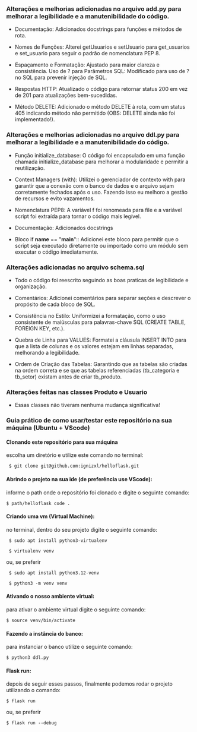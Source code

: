 ### Alterações e melhorias adicionadas no arquivo add.py para melhorar a legibilidade e a manutenibilidade do código.
  - Documentação: Adicionados docstrings para funções e métodos de rota.

  - Nomes de Funções: Alterei getUsuarios e setUsuario para get_usuarios e set_usuario para seguir o padrão de nomenclatura PEP 8.
  
  - Espaçamento e Formatação: Ajustado para maior clareza e consistência.
  Uso de ? para Parâmetros SQL: Modificado para uso de ? no SQL para prevenir injeção de SQL.

  - Respostas HTTP: Atualizado o código para retornar status 200 em vez de 201 para atualizações bem-sucedidas.

  - Método DELETE: Adicionado o método DELETE à rota, com um status 405 indicando método não permitido (OBS: DELETE ainda não foi implementado!).

  ### Alterações e melhorias adicionadas no arquivo ddl.py para melhorar a legibilidade e a manutenibilidade do código.

  - Função initialize_database: O código foi encapsulado em uma função chamada initialize_database para melhorar a modularidade e permitir a reutilização.

  - Context Managers (with): Utilizei o gerenciador de contexto with para garantir que a conexão com o banco de dados e o arquivo sejam corretamente fechados após o uso. Fazendo isso eu melhoro a gestão de recursos e evito vazamentos.

  - Nomenclatura PEP8: A variável f foi renomeada para file e a variável script foi extraída para tornar o código mais legível.

  - Documentação: Adicionados docstrings

  - Bloco if __name__ == "__main__":: Adicionei este bloco para permitir que o script seja executado diretamente ou importado como um módulo sem executar o código imediatamente.

### Alterações adicionadas no arquivo schema.sql
  - Todo o código foi reescrito seguindo as boas praticas de legibilidade e organização.

  - Comentários: Adicionei comentários para separar seções e descrever o propósito de cada bloco de SQL.

  - Consistência no Estilo: Uniformizei a formatação, como o uso consistente de maiúsculas para palavras-chave SQL (CREATE TABLE, FOREIGN KEY, etc.).

  - Quebra de Linha para VALUES: Formatei a cláusula INSERT INTO para que a lista de colunas e os valores estejam em linhas separadas, melhorando a legibilidade.

  - Ordem de Criação das Tabelas: Garantindo que as tabelas são criadas na ordem correta e se que as tabelas referenciadas (tb_categoria e tb_setor) existam antes de criar tb_produto.

### Alterações feitas nas classes Produto e Usuario
  - Essas classes não tiveram nenhuma mudança significativa!

### Guia prático de como usar/testar este repositório na sua máquina (Ubuntu + VScode)

#### Clonando este repositório para sua máquina 
  escolha um diretório e utilize este comando no terminal:
  
     $ git clone git@github.com:ignizxl/helloflask.git

#### Abrindo o projeto na sua ide (de preferência use VScode):
  informe o path onde o repositório foi clonado e digite o seguinte comando:
  
    $ path/helloflask code .

#### Criando uma vm (Virtual Machine):
  no terminal, dentro do seu projeto digite o seguinte comando:
     
     $ sudo apt install python3-virtualenv

     $ virtualenv venv
  
  ou, se preferir

     $ sudo apt install python3.12-venv 

     $ python3 -m venv venv

#### Ativando o nosso ambiente virtual:
  para ativar o ambiente virtual digite o seguinte comando:

    $ source venv/bin/activate

####  Fazendo a instância do banco:
  para instanciar o banco utilize o seguinte comando:
    
    $ python3 ddl.py

#### Flask run:
  depois de seguir esses passos, finalmente podemos rodar o projeto utilizando o comando:

    $ flask run

  ou, se preferir

    $ flask run --debug